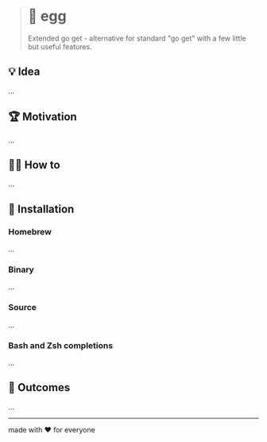 > # 🐣 egg
>
> Extended go get - alternative for standard "go get" with a few little but useful features.

## 💡 Idea

...

## 🏆 Motivation

...

## 🤼‍♂️ How to

...

## 🧩 Installation

### Homebrew

...

### Binary

...

### Source

...

### Bash and Zsh completions

...

## 🤲 Outcomes

...

---

made with ❤️ for everyone
